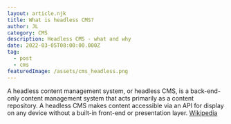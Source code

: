 ```yaml
---
layout: article.njk
title: What is headless CMS?
author: JL
category: CMS
description: Headless CMS - what and why
date: 2022-03-05T08:00:00.000Z
tag:
  - post
  - cms
featuredImage: /assets/cms_headless.png
---
```

<!--StartFragment-->

A headless content management system, or headless CMS, is a back-end-only content management system that acts primarily as a content repository. A headless CMS makes content accessible via an API for display on any device without a built-in front-end or presentation layer. [Wikipedia](https://en.wikipedia.org/wiki/Headless_content_management_system)

<!--EndFragment-->